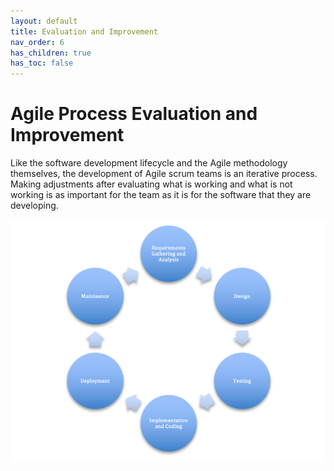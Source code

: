 ```yaml
---
layout: default
title: Evaluation and Improvement
nav_order: 6
has_children: true
has_toc: false
---
```


# Agile Process Evaluation and Improvement

Like the software development lifecycle and the Agile methodology themselves, the development of Agile scrum teams is an iterative process. Making 
adjustments after evaluating what is working and what is not working is as important for the team as it is for the software that they are developing. 

![Software Development Lifecycle](../../img/sdlc.png)
